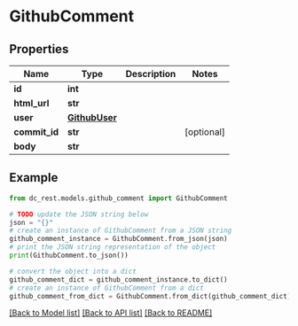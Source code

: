 # GithubComment


## Properties

Name | Type | Description | Notes
------------ | ------------- | ------------- | -------------
**id** | **int** |  | 
**html_url** | **str** |  | 
**user** | [**GithubUser**](GithubUser.md) |  | 
**commit_id** | **str** |  | [optional] 
**body** | **str** |  | 

## Example

```python
from dc_rest.models.github_comment import GithubComment

# TODO update the JSON string below
json = "{}"
# create an instance of GithubComment from a JSON string
github_comment_instance = GithubComment.from_json(json)
# print the JSON string representation of the object
print(GithubComment.to_json())

# convert the object into a dict
github_comment_dict = github_comment_instance.to_dict()
# create an instance of GithubComment from a dict
github_comment_from_dict = GithubComment.from_dict(github_comment_dict)
```
[[Back to Model list]](../README.md#documentation-for-models) [[Back to API list]](../README.md#documentation-for-api-endpoints) [[Back to README]](../README.md)


